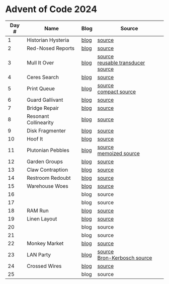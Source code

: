 # Advent of Code 2024

| Day # | Name                  | Blog                  | Source                                                                                                                     |
|-------|-----------------------|-----------------------|----------------------------------------------------------------------------------------------------------------------------|
| 1     | Historian Hysteria    | [blog](docs/day01.md) | [source](src/advent_2024_clojure/day01.clj)                                                                                |
| 2     | Red-Nosed Reports     | [blog](docs/day02.md) | [source](src/advent_2024_clojure/day02.clj)                                                                                |
| 3     | Mull It Over          | [blog](docs/day03.md) | [source](src/advent_2024_clojure/day03.clj)<br/>[reusable transducer source](src/advent_2024_clojure/day03_transducer.clj) |
| 4     | Ceres Search          | [blog](docs/day04.md) | [source](src/advent_2024_clojure/day04.clj)                                                                                |
| 5     | Print Queue           | [blog](docs/day05.md) | [source](src/advent_2024_clojure/day05.clj)<br/>[compact source](src/advent_2024_clojure/day05_compact.clj)                |
| 6     | Guard Gallivant       | [blog](docs/day06.md) | [source](src/advent_2024_clojure/day06.clj)                                                                                |
| 7     | Bridge Repair         | [blog](docs/day07.md) | [source](src/advent_2024_clojure/day07.clj)                                                                                |
| 8     | Resonant Collinearity | [blog](docs/day08.md) | [source](src/advent_2024_clojure/day08.clj)                                                                                |
| 9     | Disk Fragmenter       | [blog](docs/day09.md) | [source](src/advent_2024_clojure/day09.clj)                                                                                |
| 10    | Hoof It               | [blog](docs/day10.md) | [source](src/advent_2024_clojure/day10.clj)                                                                                |
| 11    | Plutonian Pebbles     | [blog](docs/day11.md) | [source](src/advent_2024_clojure/day11.clj)<br/>[memoized source](src/advent_2024_clojure/day11_memo.clj)                  |
| 12    | Garden Groups         | [blog](docs/day12.md) | [source](src/advent_2024_clojure/day12.clj)                                                                                |
| 13    | Claw Contraption      | [blog](docs/day13.md) | [source](src/advent_2024_clojure/day13.clj)                                                                                |
| 14    | Restroom Redoubt      | [blog](docs/day14.md) | [source](src/advent_2024_clojure/day14.clj)                                                                                |
| 15    | Warehouse Woes        | [blog](docs/day15.md) | [source](src/advent_2024_clojure/day15.clj)                                                                                |
| 16    |                       | blog                  | source                                                                                                                     |
| 17    |                       | blog                  | source                                                                                                                     |
| 18    | RAM Run               | [blog](docs/day18.md) | [source](src/advent_2024_clojure/day18.clj)                                                                                |
| 19    | Linen Layout          | [blog](docs/day19.md) | [source](src/advent_2024_clojure/day19.clj)                                                                                |
| 20    |                       | blog                  | source                                                                                                                     |
| 21    |                       | blog                  | source                                                                                                                     |
| 22    | Monkey Market         | [blog](docs/day22.md) | [source](src/advent_2024_clojure/day22.clj)                                                                                |
| 23    | LAN Party             | [blog](docs/day23.md) | [source](src/advent_2024_clojure/day23.clj)<br/>[Bron-Kerbosch source](src/advent_2024_clojure/day23_bron_kerbosch.clj)    |
| 24    | Crossed Wires         | [blog](docs/day24.md) | [source](src/advent_2024_clojure/day24.clj)                                                                                |
| 25    |                       | blog                  | source                                                                                                                     |
